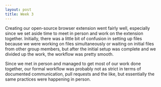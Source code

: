 ```yaml
---
layout: post
title: Week 3
---
```


Creating our open-source browser extension went fairly well, especially since we set aside time to meet in person and work on the extension together. Initially, there was a little bit of confusion in setting up files because we were working on files simultaneously or waiting on initial files from other group members, but after the initial setup was complete and we divided up the work, the workflow was pretty smooth.

Since we met in person and managed to get most of our work done together, our formal workflow was probably not as strict in terms of documented communication, pull requests and the like, but essentially the same practices were happening in person.
